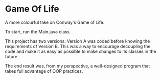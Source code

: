 # Game Of Life
<p>A more colourful take on Conway's Game of Life.</p>
<p>To start, run the Main.java class.</p>
<p>This project has two versions. Version A was coded before knowing the requirements 
of Version B. This was a way to encourage decoupling the code and make it as easy 
as possible to make changes to its classes in the future.</p>
<p>The end result was, from my perspective, a well-designed program that takes full 
advantage of OOP practices.</p>
